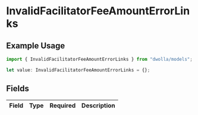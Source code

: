 # InvalidFacilitatorFeeAmountErrorLinks

## Example Usage

```typescript
import { InvalidFacilitatorFeeAmountErrorLinks } from "dwolla/models";

let value: InvalidFacilitatorFeeAmountErrorLinks = {};
```

## Fields

| Field       | Type        | Required    | Description |
| ----------- | ----------- | ----------- | ----------- |
